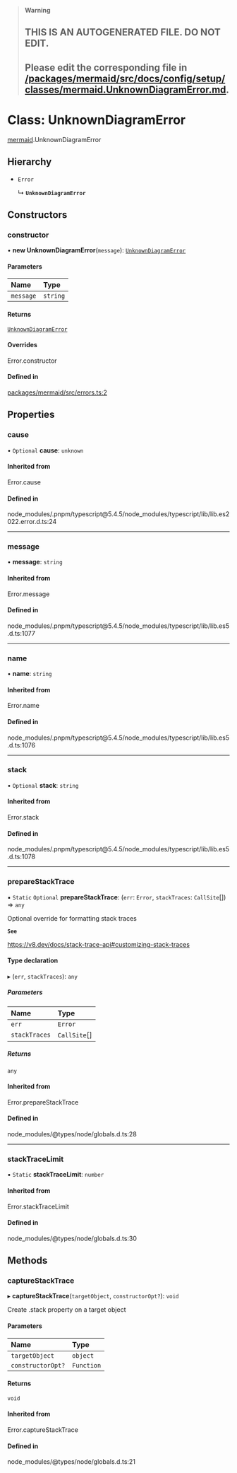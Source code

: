 > **Warning**
>
> ## THIS IS AN AUTOGENERATED FILE. DO NOT EDIT.
>
> ## Please edit the corresponding file in [/packages/mermaid/src/docs/config/setup/classes/mermaid.UnknownDiagramError.md](../../../../packages/mermaid/src/docs/config/setup/classes/mermaid.UnknownDiagramError.md).

# Class: UnknownDiagramError

[mermaid](../modules/mermaid.md).UnknownDiagramError

## Hierarchy

- `Error`

  ↳ **`UnknownDiagramError`**

## Constructors

### constructor

• **new UnknownDiagramError**(`message`): [`UnknownDiagramError`](mermaid.UnknownDiagramError.md)

#### Parameters

| Name      | Type     |
| :-------- | :------- |
| `message` | `string` |

#### Returns

[`UnknownDiagramError`](mermaid.UnknownDiagramError.md)

#### Overrides

Error.constructor

#### Defined in

[packages/mermaid/src/errors.ts:2](https://github.com/mermaid-js/mermaid/blob/master/packages/mermaid/src/errors.ts#L2)

## Properties

### cause

• `Optional` **cause**: `unknown`

#### Inherited from

Error.cause

#### Defined in

node_modules/.pnpm/typescript\@5.4.5/node_modules/typescript/lib/lib.es2022.error.d.ts:24

---

### message

• **message**: `string`

#### Inherited from

Error.message

#### Defined in

node_modules/.pnpm/typescript\@5.4.5/node_modules/typescript/lib/lib.es5.d.ts:1077

---

### name

• **name**: `string`

#### Inherited from

Error.name

#### Defined in

node_modules/.pnpm/typescript\@5.4.5/node_modules/typescript/lib/lib.es5.d.ts:1076

---

### stack

• `Optional` **stack**: `string`

#### Inherited from

Error.stack

#### Defined in

node_modules/.pnpm/typescript\@5.4.5/node_modules/typescript/lib/lib.es5.d.ts:1078

---

### prepareStackTrace

▪ `Static` `Optional` **prepareStackTrace**: (`err`: `Error`, `stackTraces`: `CallSite`\[]) => `any`

Optional override for formatting stack traces

**`See`**

<https://v8.dev/docs/stack-trace-api#customizing-stack-traces>

#### Type declaration

▸ (`err`, `stackTraces`): `any`

##### Parameters

| Name          | Type          |
| :------------ | :------------ |
| `err`         | `Error`       |
| `stackTraces` | `CallSite`\[] |

##### Returns

`any`

#### Inherited from

Error.prepareStackTrace

#### Defined in

node_modules/@types/node/globals.d.ts:28

---

### stackTraceLimit

▪ `Static` **stackTraceLimit**: `number`

#### Inherited from

Error.stackTraceLimit

#### Defined in

node_modules/@types/node/globals.d.ts:30

## Methods

### captureStackTrace

▸ **captureStackTrace**(`targetObject`, `constructorOpt?`): `void`

Create .stack property on a target object

#### Parameters

| Name              | Type       |
| :---------------- | :--------- |
| `targetObject`    | `object`   |
| `constructorOpt?` | `Function` |

#### Returns

`void`

#### Inherited from

Error.captureStackTrace

#### Defined in

node_modules/@types/node/globals.d.ts:21
